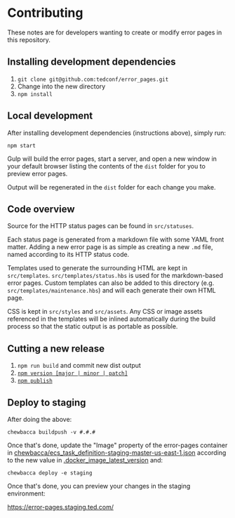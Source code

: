 # Contributing

These notes are for developers wanting to create or modify error pages in this repository.

## Installing development dependencies

1. `git clone git@github.com:tedconf/error_pages.git`
2. Change into the new directory
3. `npm install`

## Local development

After installing development dependencies (instructions above), simply run:

```
npm start
```

Gulp will build the error pages, start a server, and open a new window in your default browser listing the contents of the `dist` folder for you to preview error pages.

Output will be regenerated in the `dist` folder for each change you make.

## Code overview

Source for the HTTP status pages can be found in `src/statuses`.

Each status page is generated from a markdown file with some YAML front matter. Adding a new error page is as simple as creating a new `.md` file, named according to its HTTP status code.

Templates used to generate the surrounding HTML are kept in `src/templates`. `src/templates/status.hbs` is used for the markdown-based error pages. Custom templates can also be added to this directory (e.g. `src/templates/maintenance.hbs`) and will each generate their own HTML page.

CSS is kept in `src/styles` and `src/assets`. Any CSS or image assets referenced in the templates will be inlined automatically during the build process so that the static output is as portable as possible.

## Cutting a new release

1. `npm run build` and commit new dist output
2. [`npm version [major | minor | patch]`](https://docs.npmjs.com/cli/version)
3. [`npm publish`](https://docs.npmjs.com/cli/publish)

## Deploy to staging

After doing the above:

```
chewbacca buildpush -v #.#.#
```

Once that's done, update the "Image" property of the error-pages container in [chewbacca/ecs_task_definition-staging-master-us-east-1.json](../chewbacca/ecs_task_definition-staging-master-us-east-1.json) according to the new value in [.docker_image_latest_version](../.docker_image_latest_version) and:

```
chewbacca deploy -e staging
```

Once that's done, you can preview your changes in the staging environment:

https://error-pages.staging.ted.com/
